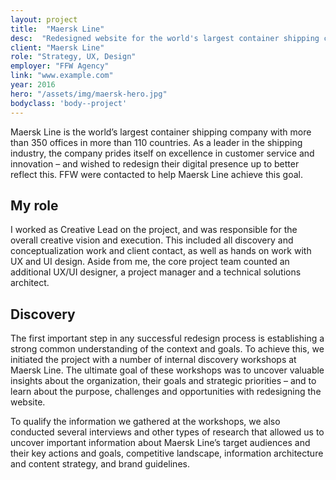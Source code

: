 ```yaml
---
layout: project
title:  "Maersk Line"
desc:  "Redesigned website for the world's largest container shipping company."
client: "Maersk Line"
role: "Strategy, UX, Design"
employer: "FFW Agency"
link: "www.example.com"
year: 2016
hero: "/assets/img/maersk-hero.jpg"
bodyclass: 'body--project'
---
```


Maersk Line is the world’s largest container shipping company with more than 350 offices in more than 110 countries. As a leader in the shipping industry, the company prides itself on excellence in customer service and innovation – and wished to redesign their digital presence up to better reflect this. FFW were contacted to help Maersk Line achieve this goal.

My role
---------
I worked as Creative Lead on the project, and was responsible for the overall creative vision and execution. This included all discovery and conceptualization work and client contact, as well as hands on work with UX and UI design. Aside from me, the core project team counted an additional UX/UI designer, a project manager and a technical solutions architect.

Discovery
---------
The first important step in any successful redesign process is establishing a strong common understanding of the context and goals. To achieve this, we initiated the project with a number of internal discovery workshops at Maersk Line. The ultimate goal of these workshops was to uncover valuable insights about the organization, their goals and strategic priorities – and to learn about the purpose, challenges and opportunities with redesigning the website.

To qualify the information we gathered at the workshops, we also conducted several interviews and other types of research that allowed us to uncover important information about Maersk Line’s target audiences and their key actions and goals, competitive landscape, information architecture and content strategy, and brand guidelines.
